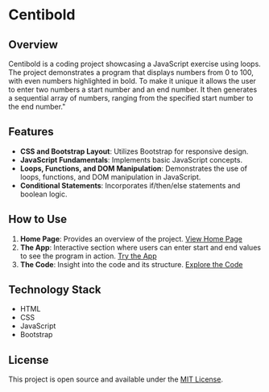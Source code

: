 # Centibold

## Overview
Centibold is a coding project showcasing a JavaScript exercise using loops. The project demonstrates a program that displays numbers from 0 to 100, with even numbers highlighted in bold. To make it unique it allows the user to enter two numbers a start number and an end number. It then generates a sequential array of numbers, ranging from the specified start number to the end number."

## Features
- **CSS and Bootstrap Layout**: Utilizes Bootstrap for responsive design.
- **JavaScript Fundamentals**: Implements basic JavaScript concepts.
- **Loops, Functions, and DOM Manipulation**: Demonstrates the use of loops, functions, and DOM manipulation in JavaScript.
- **Conditional Statements**: Incorporates if/then/else statements and boolean logic.

## How to Use
1. **Home Page**: Provides an overview of the project. [View Home Page](https://github.com/TheWebCoder/Centibold/blob/main/index.html)
2. **The App**: Interactive section where users can enter start and end values to see the program in action. [Try the App](https://github.com/TheWebCoder/Centibold/blob/main/app.html)
3. **The Code**: Insight into the code and its structure. [Explore the Code](https://github.com/TheWebCoder/Centibold/blob/main/code.html)

## Technology Stack
- HTML
- CSS
- JavaScript
- Bootstrap

## License
This project is open source and available under the [MIT License](LICENSE).
